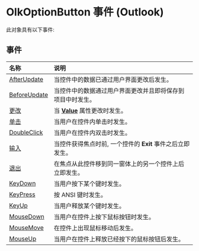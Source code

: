 
# OlkOptionButton 事件 (Outlook)
此对象具有以下事件:

## 事件



|**名称**|**说明**|
|:-----|:-----|
|[AfterUpdate](aa573288-f4fb-656c-304b-f564335c8c2d.md)|当控件中的数据已通过用户界面更改后发生。|
|[BeforeUpdate](a6f40320-1cbb-08bd-b9b0-7e70b25d4529.md)|当控件中的数据通过用户界面更改并且即将保存到项目中时发生。|
|[更改](da06c451-4fc3-174b-f0dd-6939fafb22f7.md)|当 **[Value](5199d3f8-c90c-a66a-0487-78ec7ee66bcc.md)** 属性更改时发生。|
|[单击](fe9250e7-f1ec-b35f-83fe-c2d1a9f03d36.md)|当用户在控件内单击时发生。|
|[DoubleClick](0cc58eca-7633-803a-8f95-d14a36ad7e54.md)|当用户在控件内双击时发生。|
|[输入](a90eb450-b711-656f-75fe-f4b47f073ac7.md)|当控件获得焦点时前, 一个控件的 **Exit** 事件之后立即发生。|
|[退出](25967971-8d98-579e-a4f7-e6bfc3a16834.md)|在焦点从此控件移到同一窗体上的另一个控件上后立即发生。|
|[KeyDown](f236a9a0-cbde-d6f6-8fe8-681543de9aa5.md)|当用户按下某个键时发生。|
|[KeyPress](ce52b457-46c0-99d5-955c-e468abec0211.md)|按 ANSI 键时发生。|
|[KeyUp](abca8eca-b1a2-a050-0418-daa10cc4cabc.md)|当用户释放某个键时发生。|
|[MouseDown](a6cd60ae-c880-f6ca-8121-6873c53c481d.md)|当用户在控件上按下鼠标按钮时发生。|
|[MouseMove](2f7e5205-7180-59c9-b069-fb7cf479bb0b.md)|在控件上出现鼠标移动后发生。|
|[MouseUp](e8cb4ac1-44ce-2e06-f67d-c2d748fd1cf4.md)|当用户在控件上释放已经按下的鼠标按钮后发生。|
